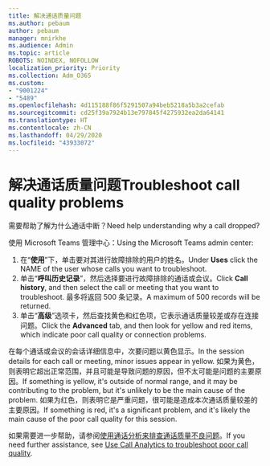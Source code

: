 ```yaml
---
title: 解决通话质量问题
ms.author: pebaum
author: pebaum
manager: mnirkhe
ms.audience: Admin
ms.topic: article
ROBOTS: NOINDEX, NOFOLLOW
localization_priority: Priority
ms.collection: Adm_O365
ms.custom:
- "9001224"
- "5489"
ms.openlocfilehash: 4d115188f86f5291507a94beb5218a5b3a2cefab
ms.sourcegitcommit: cd25f39a7924b13e797845f4275932ea2da64141
ms.translationtype: HT
ms.contentlocale: zh-CN
ms.lasthandoff: 04/29/2020
ms.locfileid: "43933072"
---
```

# <a name="troubleshoot-call-quality-problems"></a><span data-ttu-id="b187a-102">解决通话质量问题</span><span class="sxs-lookup"><span data-stu-id="b187a-102">Troubleshoot call quality problems</span></span>

<span data-ttu-id="b187a-103">需要帮助了解为什么通话中断？</span><span class="sxs-lookup"><span data-stu-id="b187a-103">Need help understanding why a call dropped?</span></span>

<span data-ttu-id="b187a-104">使用 Microsoft Teams 管理中心：</span><span class="sxs-lookup"><span data-stu-id="b187a-104">Using the Microsoft Teams admin center:</span></span>

1. <span data-ttu-id="b187a-105">在“**使用**”下，单击要对其进行故障排除的用户的姓名。</span><span class="sxs-lookup"><span data-stu-id="b187a-105">Under **Uses** click the NAME of the user whose calls you want to troubleshoot.</span></span>
2. <span data-ttu-id="b187a-106">单击“**呼叫历史记录**”，然后选择要进行故障排除的通话或会议。</span><span class="sxs-lookup"><span data-stu-id="b187a-106">Click **Call history**, and then select the call or meeting that you want to troubleshoot.</span></span> <span data-ttu-id="b187a-107">最多将返回 500 条记录。</span><span class="sxs-lookup"><span data-stu-id="b187a-107">A maximum of 500 records will be returned.</span></span>
3. <span data-ttu-id="b187a-108">单击“**高级**”选项卡，然后查找黄色和红色项，它表示通话质量较差或存在连接问题。</span><span class="sxs-lookup"><span data-stu-id="b187a-108">Click the **Advanced** tab, and then look for yellow and red items, which indicate poor call quality or connection problems.</span></span>

<span data-ttu-id="b187a-109">在每个通话或会议的会话详细信息中，次要问题以黄色显示。</span><span class="sxs-lookup"><span data-stu-id="b187a-109">In the session details for each call or meeting, minor issues appear in yellow.</span></span> <span data-ttu-id="b187a-110">如果为黄色，则表明它超出正常范围，并且可能是导致问题的原因，但不太可能是问题的主要原因。</span><span class="sxs-lookup"><span data-stu-id="b187a-110">If something is yellow, it's outside of normal range, and it may be contributing to the problem, but it's unlikely to be the main cause of the problem.</span></span> <span data-ttu-id="b187a-111">如果为红色，则表明它是严重问题，很可能是造成本次通话质量较差的主要原因。</span><span class="sxs-lookup"><span data-stu-id="b187a-111">If something is red, it's a significant problem, and it's likely the main cause of the poor call quality for this session.</span></span>

<span data-ttu-id="b187a-112">如果需要进一步帮助，请参阅[使用通话分析来排查通话质量不良问题](https://docs.microsoft.com/microsoftteams/use-call-analytics-to-troubleshoot-poor-call-quality#troubleshoot-call-quality-problems-using-call-analytics)。</span><span class="sxs-lookup"><span data-stu-id="b187a-112">If you need further assistance, see [Use Call Analytics to troubleshoot poor call quality](https://docs.microsoft.com/microsoftteams/use-call-analytics-to-troubleshoot-poor-call-quality#troubleshoot-call-quality-problems-using-call-analytics).</span></span>
